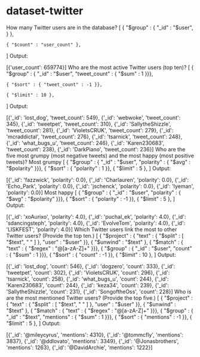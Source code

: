 # dataset-twitter
How many Twitter users are in the database?
[
    { "$group" : { "_id" : "$user", } },
    
    { "$count" : "user_count" },
]
Output:

[{'user_count': 659774}]
Who are the most active Twitter users (top ten)?
[
    { "$group" : { "_id" : "$user", "tweet_count" : { "$sum" : 1 }}},
    
    { "$sort" : { "tweet_count" : -1 }},
    
    { "$limit" : 10 },
]
Output:

[{'_id': 'lost_dog', 'tweet_count': 549},
 {'_id': 'webwoke', 'tweet_count': 345},
 {'_id': 'tweetpet', 'tweet_count': 310},
 {'_id': 'SallytheShizzle', 'tweet_count': 281},
 {'_id': 'VioletsCRUK', 'tweet_count': 279},
 {'_id': 'mcraddictal', 'tweet_count': 276},
 {'_id': 'tsarnick', 'tweet_count': 248},
 {'_id': 'what_bugs_u', 'tweet_count': 246},
 {'_id': 'Karen230683', 'tweet_count': 238},
 {'_id': 'DarkPiano', 'tweet_count': 236}]
Who are the five most grumpy (most negative tweets) and the most happy (most positive tweets)?
Most grumpy
[
    { "$group" : { "_id" : "$user", "polarity" : { "$avg" : "$polarity" }}},
    { "$sort" : { "polarity" : 1 }},
    { "$limit" : 5 },
]
Output:

[{'_id': 'fazzwick', 'polarity': 0.0},
 {'_id': 'Charlauren', 'polarity': 0.0},
 {'_id': 'Echo_Park', 'polarity': 0.0},
 {'_id': 'jschenck', 'polarity': 0.0},
 {'_id': 'Iyeman', 'polarity': 0.0}]
Most happy
[
    { "$group" : { "_id" : "$user", "polarity" : { "$avg" : "$polarity" }}},
    { "$sort" : { "polarity" : -1 }},
    { "$limit" : 5 },
]
Output:

[{'_id': 'xoAurixo', 'polarity': 4.0},
 {'_id': 'puchal_ek', 'polarity': 4.0},
 {'_id': 'sdancingsteph', 'polarity': 4.0},
 {'_id': 'EvolveTom', 'polarity': 4.0},
 {'_id': 'LISKFEST', 'polarity': 4.0}]
Which Twitter users link the most to other Twitter users? (Provide the top ten.)
[
    { "$project" : { "text" : { "$split" : [ "$text", " " ] }, "user" : "$user" }},
    { "$unwind" : "$text" },
    { "$match" : { "text" : { "$regex" : "@[a-zA-Z]+" }}},
    { "$group" : { "_id" : "$user", "count" : { "$sum" : 1 }}},
    { "$sort" : { "count" : -1 }},
    { "$limit" : 10 },
]
Output:

[{'_id': 'lost_dog', 'count': 546},
 {'_id': 'dogzero', 'count': 333},
 {'_id': 'tweetpet', 'count': 302},
 {'_id': 'VioletsCRUK', 'count': 296},
 {'_id': 'tsarnick', 'count': 258},
 {'_id': 'what_bugs_u', 'count': 244},
 {'_id': 'Karen230683', 'count': 244},
 {'_id': 'keza34', 'count': 239},
 {'_id': 'SallytheShizzle', 'count': 231},
 {'_id': 'SongoftheOss', 'count': 228}]
Who is are the most mentioned Twitter users? (Provide the top five.)
[
    { "$project" : { "text" : { "$split" : [ "$text", " " ] }, "user" : "$user" }},
    { "$unwind" : "$text" },
    { "$match" : { "text" : { "$regex" : "@[a-zA-Z]+" }}},
    { "$group" : { "_id" : "$text", "mentions" : { "$sum" : 1 }}},
    { "$sort" : { "mentions" : -1 }},
    { "$limit" : 5 },
]
Output:

[{'_id': '@mileycyrus', 'mentions': 4310},
 {'_id': '@tommcfly', 'mentions': 3837},
 {'_id': '@ddlovato', 'mentions': 3349},
 {'_id': '@Jonasbrothers', 'mentions': 1263},
 {'_id': '@DavidArchie', 'mentions': 1222}]
